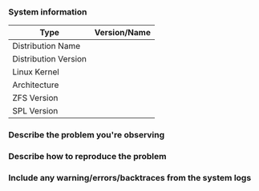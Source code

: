 <!--
Thank you for reporting an issue.

*IMPORTANT* - Please search our issue tracker *before* making a new issue.
If you cannot find a similar issue, then create a new issue.
https://github.com/zfsonlinux/zfs/issues 

*IMPORTANT* - This issue tracker is for *bugs* and *issues* only.
Please search the wiki and the mailing list archives before asking 
questions on the mailing list.
https://github.com/zfsonlinux/zfs/wiki/Mailing-Lists

Please fill in as much of the template as possible.
-->

### System information
<!--  add version after "|" character -->
Type | Version/Name
 --- | --- 
Distribution Name	| 
Distribution Version	| 
Linux Kernel	| 
Architecture	| 
ZFS Version	| 
SPL Version	| 
<!-- 
Commands to find ZFS/SPL versions:
modinfo zfs | grep -iw version
modinfo spl | grep -iw version 
-->

### Describe the problem you're observing

### Describe how to reproduce the problem

### Include any warning/errors/backtraces from the system logs
<!-- 
*IMPORTANT* - Please mark logs and text output from terminal commands 
or else Github will not display them correctly. 
An example is provided below.

Example:
```
this is an example how log text should be marked (wrap it with ```)
```
-->
